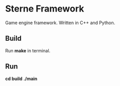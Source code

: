 Sterne Framework
===============

Game engine framework. Written in C++ and Python.

## Build
Run **make** in terminal.

## Run
**cd build**
**./main**
